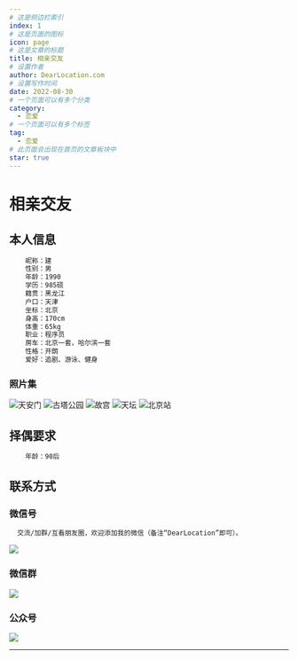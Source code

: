 ```yaml
---
# 这是侧边栏索引
index: 1
# 这是页面的图标
icon: page
# 这是文章的标题
title: 相亲交友
# 设置作者
author: DearLocation.com
# 设置写作时间
date: 2022-08-30
# 一个页面可以有多个分类
category:
  - 恋爱
# 一个页面可以有多个标签
tag:
  - 恋爱
# 此页面会出现在首页的文章板块中
star: true
---
```


# 相亲交友

## 本人信息

```scss
    昵称：建
    性别：男
    年龄：1990
    学历：985硕
    籍贯：黑龙江
    户口：天津
    坐标：北京
    身高：170cm
    体重：65kg
    职业：程序员
    房车：北京一套，哈尔滨一套
    性格：开朗
    爱好：追剧、游泳、健身
```
### 照片集

![天安门](https://dearlocation.com/imgs/me/me_1.jpeg)
![古塔公园](https://dearlocation.com/imgs/me/me_2.jpeg)
![故宫](https://dearlocation.com/imgs/me/me_3.jpeg)
![天坛](https://dearlocation.com/imgs/me/me_4.jpeg)
![北京站](https://dearlocation.com/imgs/me/me_5.jpeg)

## 择偶要求

```scss
    年龄：90后
```    

## 联系方式

### 微信号

```scss
  交流/加群/互看朋友圈，欢迎添加我的微信（备注“DearLocation”即可）。
``` 

![](https://dearlocation.com/imgs/me/me_0.jpeg)
   
### 微信群
![](https://dearlocation.com/imgs/me/me_00.jpeg)

    
### 公众号

![](https://dearlocation.com/imgs/me/me_000.jpg)


---

